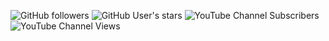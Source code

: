 ![GitHub followers](https://img.shields.io/github/followers/alisonpezzott)
![GitHub User's stars](https://img.shields.io/github/stars/alisonpezzott)
![YouTube Channel Subscribers](https://img.shields.io/youtube/channel/subscribers/UCst_4Wi9DkGAc28uEPlHHHw)
![YouTube Channel Views](https://img.shields.io/youtube/channel/views/UCst_4Wi9DkGAc28uEPlHHHw)
